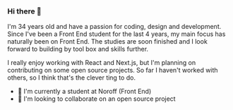 ### Hi there 👋

I'm 34 years old and have a passion for coding, design and development.
Since I've been a Front End student for the last 4 years, my main focus has naturally been on Front End.
The studies are soon finished and I look forward to building by tool box and skills further.

I really enjoy working with React and Next.js, but I'm planning on contributing on some open source projects.
So far I haven't worked with others, so I think that's the clever ting to do.

- 🌱 I'm currently a student at Noroff (Front End) 
- 👯 I'm looking to collaborate on an open source project



<!--
**thorerik88/thorerik88** is a ✨ _special_ ✨ repository because its `README.md` (this file) appears on your GitHub profile.

Here are some ideas to get you started:

- 🔭 I’m currently working on ...
- 🌱 I’m currently learning ...
- 👯 I’m looking to collaborate on ...
- 🤔 I’m looking for help with ...
- 💬 Ask me about ...
- 📫 How to reach me: ...
- 😄 Pronouns: ...
- ⚡ Fun fact: ...
-->
